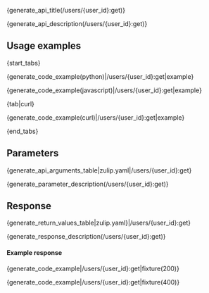 {generate_api_title(/users/{user_id}:get)}

{generate_api_description(/users/{user_id}:get)}

## Usage examples

{start_tabs}

{generate_code_example(python)|/users/{user_id}:get|example}

{generate_code_example(javascript)|/users/{user_id}:get|example}

{tab|curl}

{generate_code_example(curl)|/users/{user_id}:get|example}

{end_tabs}

## Parameters

{generate_api_arguments_table|zulip.yaml|/users/{user_id}:get}

{generate_parameter_description(/users/{user_id}:get)}

## Response

{generate_return_values_table|zulip.yaml}|/users/{user_id}:get}

{generate_response_description(/users/{user_id}:get)}

#### Example response

{generate_code_example|/users/{user_id}:get|fixture(200)}

{generate_code_example|/users/{user_id}:get|fixture(400)}
